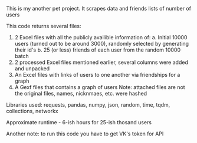 This is my another pet project. It scrapes data and friends lists of number of users 

This code returns several files:
  1. 2 Excel files with all the publicly availible information of:
       a. Initial 10000 users (turned out to be around 3000), randomly selected by generating their id's
       b. 25 (or less) friends of each user from the random 10000 batch
  2. 2 processed Excel files mentioned earlier, several columns were added and unpacked
  3. An Excel files with links of users to one another via friendships for a graph
  4. A Gexf files that contains a graph of users
Note: attached files are not the original files, names, nicknmaes, etc. were hashed

Libraries used: requests, pandas, numpy, json, random, time, tqdm, collections, networkx

Approximate runtime - 6-ish hours for 25-ish thosand users

Another note: to run this code you have to get VK's token for API
